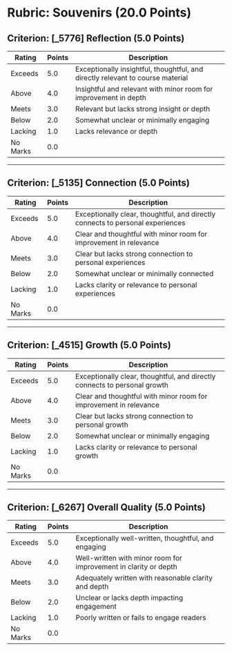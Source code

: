 # Rubric: Souvenirs (20.0 Points)

## Criterion: [_5776] Reflection (5.0 Points)

| Rating | Points | Description |
|---|---|---|
| Exceeds | 5.0 | Exceptionally insightful, thoughtful, and directly relevant to course material |
| Above | 4.0 | Insightful and relevant with minor room for improvement in depth |
| Meets | 3.0 | Relevant but lacks strong insight or depth |
| Below | 2.0 | Somewhat unclear or minimally engaging |
| Lacking | 1.0 | Lacks relevance or depth |
| No Marks | 0.0 |  |

---

## Criterion: [_5135] Connection (5.0 Points)

| Rating | Points | Description |
|---|---|---|
| Exceeds | 5.0 | Exceptionally clear, thoughtful, and directly connects to personal experiences |
| Above | 4.0 | Clear and thoughtful with minor room for improvement in relevance |
| Meets | 3.0 | Clear but lacks strong connection to personal experiences |
| Below | 2.0 | Somewhat unclear or minimally connected |
| Lacking | 1.0 | Lacks clarity or relevance to personal experiences |
| No Marks | 0.0 |  |

---

## Criterion: [_4515] Growth (5.0 Points)

| Rating | Points | Description |
|---|---|---|
| Exceeds | 5.0 | Exceptionally clear, thoughtful, and directly connects to personal growth |
| Above | 4.0 | Clear and thoughtful with minor room for improvement in relevance |
| Meets | 3.0 | Clear but lacks strong connection to personal growth |
| Below | 2.0 | Somewhat unclear or minimally engaging |
| Lacking | 1.0 | Lacks clarity or relevance to personal growth |
| No Marks | 0.0 |  |

---

## Criterion: [_6267] Overall Quality (5.0 Points)

| Rating | Points | Description |
|---|---|---|
| Exceeds | 5.0 | Exceptionally well-written, thoughtful, and engaging |
| Above | 4.0 | Well-written with minor room for improvement in clarity or depth |
| Meets | 3.0 | Adequately written with reasonable clarity and depth |
| Below | 2.0 | Unclear or lacks depth impacting engagement |
| Lacking | 1.0 | Poorly written or fails to engage readers |
| No Marks | 0.0 |  |

